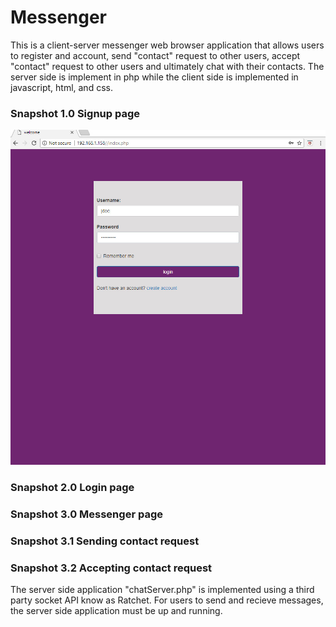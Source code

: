# Messenger

This is a client-server messenger web browser application that allows users to register and account, send "contact" request to other users, accept "contact" request to other users and ultimately chat with their contacts. The server side is implement in php while the client side is implemented in javascript, html, and css. 

### Snapshot 1.0 Signup page 
![alt text](https://github.com/prestech/messenger/blob/master/docs/snapshot/login_page.jpg "Description goes here")

### Snapshot 2.0 Login page 
### Snapshot 3.0 Messenger page 
### Snapshot 3.1 Sending contact request 
### Snapshot 3.2 Accepting contact request 

The server side application "chatServer.php" is implemented using a third party socket API know as Ratchet. For users to send and recieve messages, the server side application must be up and running.  
